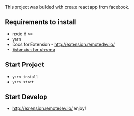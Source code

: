 This project was builded with create react app from facebook.

## Requirements to install
 * node 6 >=
 * yarn
 * Docs for Extension - http://extension.remotedev.io/
 * [Extension for chrome](https://chrome.google.com/webstore/detail/redux-devtools/lmhkpmbekcpmknklioeibfkpmmfibljd)

## Start Project
  * `yarn install`
  * `yarn start`

## Start Develop
  * http://extension.remotedev.io/
enjoy!